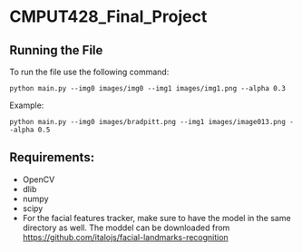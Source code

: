 # CMPUT428_Final_Project
## Running the File
To run the file use the following command:

`python main.py --img0 images/img0 --img1 images/img1.png --alpha 0.3`

Example:

`python main.py --img0 images/bradpitt.png --img1 images/image013.png --alpha 0.5`

## Requirements:
- OpenCV
- dlib
- numpy
- scipy
- For the facial features tracker, make sure to have the model in the same directory as well. The moddel can be downloaded from https://github.com/italojs/facial-landmarks-recognition
